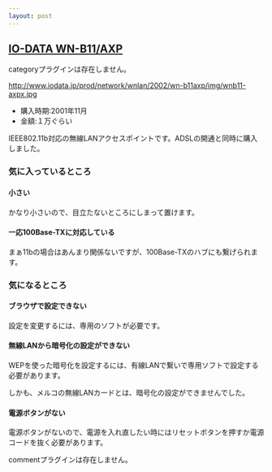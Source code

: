 ```yaml
---
layout: post
---
```

<h2><a href="http://www.iodata.jp/prod/network/wnlan/2002/wn-b11axp/index.htm">IO-DATA WN-B11/AXP</a></h2>
<p><span class="error">categoryプラグインは存在しません。</span></p>
<p><a href="http://www.iodata.jp/prod/network/wnlan/2002/wn-b11axp/img/wnb11-axpx.jpg">http://www.iodata.jp/prod/network/wnlan/2002/wn-b11axp/img/wnb11-axpx.jpg</a></p>
<ul>
<li>購入時期:2001年11月</li>
<li>金額:１万ぐらい</li>
</ul>
<p>IEEE802.11b対応の無線LANアクセスポイントです。ADSLの開通と同時に購入しました。</p>
<h3>気に入っているところ</h3>
<h4>小さい</h4>
<p>かなり小さいので、目立たないところにしまって置けます。</p>
<h4>一応100Base-TXに対応している</h4>
<p>まぁ11bの場合はあんまり関係ないですが、100Base-TXのハブにも繋げられます。</p>
<h3>気になるところ</h3>
<h4>ブラウザで設定できない</h4>
<p>設定を変更するには、専用のソフトが必要です。</p>
<h4>無線LANから暗号化の設定ができない</h4>
<p>WEPを使った暗号化を設定するには、有線LANで繋いで専用ソフトで設定する必要があります。</p>
<p>しかも、メルコの無線LANカードとは、暗号化の設定ができませんでした。</p>
<h4>電源ボタンがない</h4>
<p>電源ボタンがないので、電源を入れ直したい時にはリセットボタンを押すか電源コードを抜く必要があります。</p>
<p><span class="error">commentプラグインは存在しません。</span> </p>
